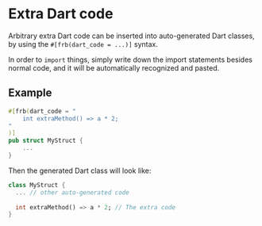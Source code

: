 # Extra Dart code

Arbitrary extra Dart code can be inserted into auto-generated Dart classes,
by using the `#[frb(dart_code = ...)]` syntax.

In order to `import` things, simply write down the import statements besides normal code,
and it will be automatically recognized and pasted.

## Example

```rust
#[frb(dart_code = "
    int extraMethod() => a * 2;
"
)]
pub struct MyStruct {
    ...
}
```

Then the generated Dart class will look like:

```dart
class MyStruct {
  ... // other auto-generated code
  
  int extraMethod() => a * 2; // The extra code
}
```
